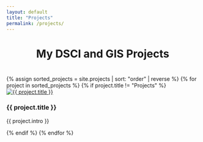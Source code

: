 ```yaml
---
layout: default
title: "Projects"
permalink: /projects/
---
```


<h1 style="text-align: center; margin-bottom: 40px;">My DSCI and GIS Projects</h1>

<div class="projects-grid">
  {% assign sorted_projects = site.projects | sort: "order" | reverse %}
  {% for project in sorted_projects %}
    {% if project.title != "Projects" %}
      <div class="project-card">
        <a href="{{ project.url | relative_url }}">
          <img src="{{ project.image | relative_url }}" alt="{{ project.title }}" class="project-thumb">
        </a>
        <h3>{{ project.title }}</h3>
        <p>{{ project.intro }}</p>
      </div>
    {% endif %}
  {% endfor %}
</div>
